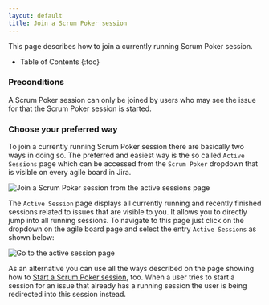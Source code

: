 ```yaml
---
layout: default
title: Join a Scrum Poker session
---
```


This page describes how to join a currently running Scrum Poker session.

* Table of Contents
{:toc}

### Preconditions

A Scrum Poker session can only be joined by users who may see the issue for that the Scrum Poker session is started.


### Choose your preferred way

To join a currently running Scrum Poker session there are basically two ways in doing so.
The preferred and easiest way is the so called `Active Sessions` page which can be accessed from the `Scrum Poker` dropdown that is visible on every agile board in Jira.

![Join a Scrum Poker session from the active sessions page](/images/join-scrum-poker-session-active-sessions.png)

The `Active Session` page displays all currently running and recently finished sessions related to issues that are visible to you.
It allows you to directly jump into all running sessions.
To navigate to this page just click on the dropdown on the agile board page and select the entry `Active Sessions` as shown below:

![Go to the active session page](/images/start-scrum-poker-session-open-active-sessions.png) 

As an alternative you can use all the ways described on the page showing how to [Start a Scrum Poker session](/start-scrum-poker-session), too.
When a user tries to start a session for an issue that already has a running session the user is being redirected into this session instead. 
